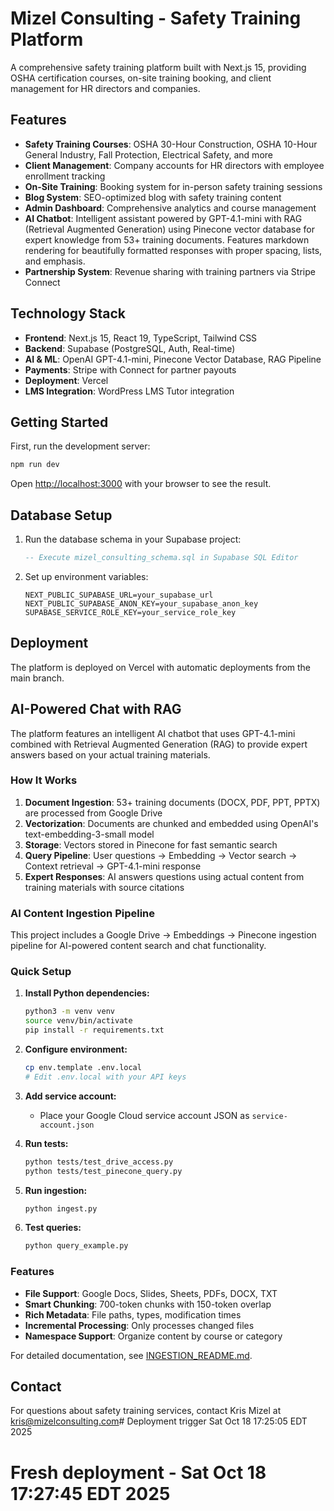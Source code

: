 # Mizel Consulting - Safety Training Platform

A comprehensive safety training platform built with Next.js 15, providing OSHA certification courses, on-site training booking, and client management for HR directors and companies.

## Features

- **Safety Training Courses**: OSHA 30-Hour Construction, OSHA 10-Hour General Industry, Fall Protection, Electrical Safety, and more
- **Client Management**: Company accounts for HR directors with employee enrollment tracking
- **On-Site Training**: Booking system for in-person safety training sessions
- **Blog System**: SEO-optimized blog with safety training content
- **Admin Dashboard**: Comprehensive analytics and course management
- **AI Chatbot**: Intelligent assistant powered by GPT-4.1-mini with RAG (Retrieval Augmented Generation) using Pinecone vector database for expert knowledge from 53+ training documents. Features markdown rendering for beautifully formatted responses with proper spacing, lists, and emphasis.
- **Partnership System**: Revenue sharing with training partners via Stripe Connect

## Technology Stack

- **Frontend**: Next.js 15, React 19, TypeScript, Tailwind CSS
- **Backend**: Supabase (PostgreSQL, Auth, Real-time)
- **AI & ML**: OpenAI GPT-4.1-mini, Pinecone Vector Database, RAG Pipeline
- **Payments**: Stripe with Connect for partner payouts
- **Deployment**: Vercel
- **LMS Integration**: WordPress LMS Tutor integration

## Getting Started

First, run the development server:

```bash
npm run dev
```

Open [http://localhost:3000](http://localhost:3000) with your browser to see the result.

## Database Setup

1. Run the database schema in your Supabase project:
   ```sql
   -- Execute mizel_consulting_schema.sql in Supabase SQL Editor
   ```

2. Set up environment variables:
   ```env
   NEXT_PUBLIC_SUPABASE_URL=your_supabase_url
   NEXT_PUBLIC_SUPABASE_ANON_KEY=your_supabase_anon_key
   SUPABASE_SERVICE_ROLE_KEY=your_service_role_key
   ```

## Deployment

The platform is deployed on Vercel with automatic deployments from the main branch.

## AI-Powered Chat with RAG

The platform features an intelligent AI chatbot that uses GPT-4.1-mini combined with Retrieval Augmented Generation (RAG) to provide expert answers based on your actual training materials.

### How It Works

1. **Document Ingestion**: 53+ training documents (DOCX, PDF, PPT, PPTX) are processed from Google Drive
2. **Vectorization**: Documents are chunked and embedded using OpenAI's text-embedding-3-small model
3. **Storage**: Vectors stored in Pinecone for fast semantic search
4. **Query Pipeline**: User questions → Embedding → Vector search → Context retrieval → GPT-4.1-mini response
5. **Expert Responses**: AI answers questions using actual content from training materials with source citations

### AI Content Ingestion Pipeline

This project includes a Google Drive → Embeddings → Pinecone ingestion pipeline for AI-powered content search and chat functionality.

### Quick Setup

1. **Install Python dependencies:**
   ```bash
   python3 -m venv venv
   source venv/bin/activate
   pip install -r requirements.txt
   ```

2. **Configure environment:**
   ```bash
   cp env.template .env.local
   # Edit .env.local with your API keys
   ```

3. **Add service account:**
   - Place your Google Cloud service account JSON as `service-account.json`

4. **Run tests:**
   ```bash
   python tests/test_drive_access.py
   python tests/test_pinecone_query.py
   ```

5. **Run ingestion:**
   ```bash
   python ingest.py
   ```

6. **Test queries:**
   ```bash
   python query_example.py
   ```

### Features

- **File Support**: Google Docs, Slides, Sheets, PDFs, DOCX, TXT
- **Smart Chunking**: 700-token chunks with 150-token overlap
- **Rich Metadata**: File paths, types, modification times
- **Incremental Processing**: Only processes changed files
- **Namespace Support**: Organize content by course or category

For detailed documentation, see [INGESTION_README.md](./INGESTION_README.md).

## Contact

For questions about safety training services, contact Kris Mizel at kris@mizelconsulting.com# Deployment trigger Sat Oct 18 17:25:05 EDT 2025
# Fresh deployment - Sat Oct 18 17:27:45 EDT 2025
